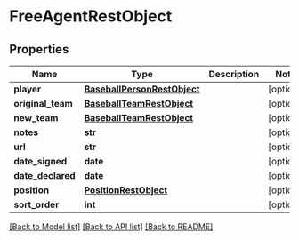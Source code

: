 # FreeAgentRestObject

## Properties
Name | Type | Description | Notes
------------ | ------------- | ------------- | -------------
**player** | [**BaseballPersonRestObject**](BaseballPersonRestObject.md) |  | [optional] 
**original_team** | [**BaseballTeamRestObject**](BaseballTeamRestObject.md) |  | [optional] 
**new_team** | [**BaseballTeamRestObject**](BaseballTeamRestObject.md) |  | [optional] 
**notes** | **str** |  | [optional] 
**url** | **str** |  | [optional] 
**date_signed** | **date** |  | [optional] 
**date_declared** | **date** |  | [optional] 
**position** | [**PositionRestObject**](PositionRestObject.md) |  | [optional] 
**sort_order** | **int** |  | [optional] 

[[Back to Model list]](../README.md#documentation-for-models) [[Back to API list]](../README.md#documentation-for-api-endpoints) [[Back to README]](../README.md)

